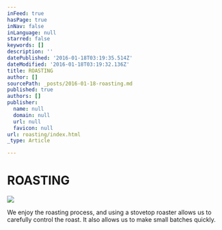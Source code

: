 ```yaml
---
inFeed: true
hasPage: true
inNav: false
inLanguage: null
starred: false
keywords: []
description: ''
datePublished: '2016-01-18T03:19:35.514Z'
dateModified: '2016-01-18T03:19:32.136Z'
title: ROASTING
author: []
sourcePath: _posts/2016-01-18-roasting.md
published: true
authors: []
publisher:
  name: null
  domain: null
  url: null
  favicon: null
url: roasting/index.html
_type: Article

---
```

# ROASTING
![](https://s3-us-west-2.amazonaws.com/the-grid-img/p/af84b15c3cdfd090878838b867edde8eefbd1638.jpg)

We enjoy the roasting process, and using a stovetop roaster allows us to carefully control the roast.  It also allows us to make small batches quickly.